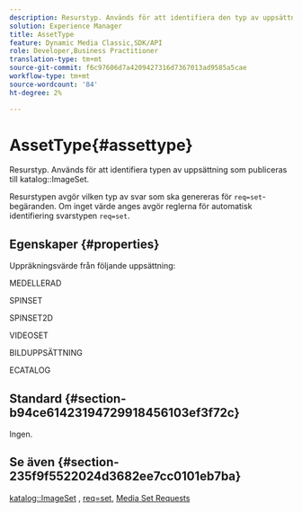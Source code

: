 ```yaml
---
description: Resurstyp. Används för att identifiera den typ av uppsättning som publiceras i katalogen ImageSet.
solution: Experience Manager
title: AssetType
feature: Dynamic Media Classic,SDK/API
role: Developer,Business Practitioner
translation-type: tm+mt
source-git-commit: f6c97606d7a4209427316d7367013ad9585a5cae
workflow-type: tm+mt
source-wordcount: '84'
ht-degree: 2%

---
```



# AssetType{#assettype}

Resurstyp. Används för att identifiera typen av uppsättning som publiceras till katalog::ImageSet.

Resurstypen avgör vilken typ av svar som ska genereras för `req=set`-begäranden. Om inget värde anges avgör reglerna för automatisk identifiering svarstypen `req=set`.

## Egenskaper {#properties}

Uppräkningsvärde från följande uppsättning:

MEDELLERAD

SPINSET

SPINSET2D

VIDEOSET

BILDUPPSÄTTNING

ECATALOG

## Standard {#section-b94ce61423194729918456103ef3f72c}

Ingen.

## Se även {#section-235f9f5522024d3682ee7cc0101eb7ba}

[katalog::ImageSet](../../../../../../is-api/image-catalog/image-serving-api-ref/c-image-catalog-reference/c-image-svg-data-reference/c-image-data-reference/r-imageset-cat.md#reference-4764d347afd64afdaede9a74c7565256) ,  [req=set](/help/aem-is-ir-api/is-api/http-ref/image-serving-api-ref/c-http-protocol-reference/c-command-reference/r-req/r-req.md),  [Media Set Requests](/help/aem-is-ir-api/is-api/http-ref/image-serving-api-ref/c-http-protocol-reference/c-syntax-and-features/r-media-set-requests.md)
